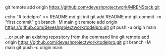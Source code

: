 git remote add origin https://github.com/deveshprojectwork/MRENStack.git

echo "# todelpro" >> README.md
git init
git add README.md
git commit -m "first commit"
git branch -M main
git remote add origin https://github.com/deveshprojectwork/todelpro.git
git push -u origin main
                
…or push an existing repository from the command line
git remote add origin https://github.com/deveshprojectwork/todelpro.git
git branch -M main
git push -u origin main
